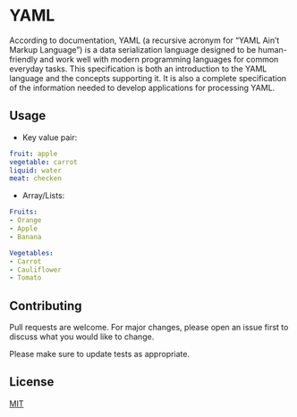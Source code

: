 # YAML

According to documentation, YAML (a recursive acronym for “YAML Ain’t Markup Language”) is a data serialization language designed to be human-friendly and work well with modern programming languages for common everyday tasks. This specification is both an introduction to the YAML language and the concepts supporting it. It is also a complete specification of the information needed to develop applications for processing YAML.


## Usage

- Key value pair:

```yml
fruit: apple
vegetable: carrot
liquid: water
meat: checken
```

- Array/Lists:

```yml
Fruits:
- Orange
- Apple
- Banana

Vegetables:
- Carrot
- Cauliflower
- Tomato
```


## Contributing
Pull requests are welcome. For major changes, please open an issue first to discuss what you would like to change.

Please make sure to update tests as appropriate.

## License
[MIT](https://choosealicense.com/licenses/mit/)
